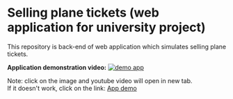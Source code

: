 # Selling plane tickets (web application for university project)
This repository is back-end of web application which simulates selling plane tickets. 

<b>Application demonstration video:</b>
[![demo app](https://imgur.com/a/Feqm999)](https://www.youtube.com/watch?v=IZXtR-KBAM4 "demo app")

Note: click on the image and youtube video will open in new tab. <br>
If it doesn't work, click on the link: [App demo](https://www.youtube.com/watch?v=IZXtR-KBAM4 "App demo")



